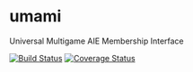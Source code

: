 # umami
Universal Multigame AIE Membership Interface

[![Build Status](https://travis-ci.org/mrogaski/umami.svg?branch=develop)](https://travis-ci.org/mrogaski/umami)
[![Coverage Status](https://coveralls.io/repos/github/mrogaski/umami/badge.svg?branch=develop)](https://coveralls.io/github/mrogaski/umami?branch=develop)

